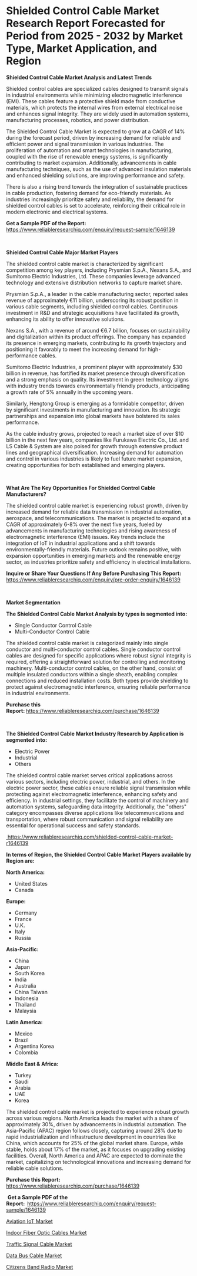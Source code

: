 <p><h1>Shielded Control Cable Market Research Report Forecasted for Period from 2025 -  2032 by Market Type, Market Application, and Region</h1></p><p><strong>Shielded Control Cable Market Analysis and Latest Trends</strong></p>
<p><p>Shielded control cables are specialized cables designed to transmit signals in industrial environments while minimizing electromagnetic interference (EMI). These cables feature a protective shield made from conductive materials, which protects the internal wires from external electrical noise and enhances signal integrity. They are widely used in automation systems, manufacturing processes, robotics, and power distribution.</p><p>The Shielded Control Cable Market is expected to grow at a CAGR of 14% during the forecast period, driven by increasing demand for reliable and efficient power and signal transmission in various industries. The proliferation of automation and smart technologies in manufacturing, coupled with the rise of renewable energy systems, is significantly contributing to market expansion. Additionally, advancements in cable manufacturing techniques, such as the use of advanced insulation materials and enhanced shielding solutions, are improving performance and safety.</p><p>There is also a rising trend towards the integration of sustainable practices in cable production, fostering demand for eco-friendly materials. As industries increasingly prioritize safety and reliability, the demand for shielded control cables is set to accelerate, reinforcing their critical role in modern electronic and electrical systems.</p></p>
<p><strong>Get a Sample PDF of the Report:&nbsp;</strong> <a href="https://www.reliableresearchiq.com/enquiry/request-sample/1646139?utm_campaign=99&utm_medium=2&utm_source=Github&utm_content=ia&utm_term=08042025&utm_id=shielded-control-cable">https://www.reliableresearchiq.com/enquiry/request-sample/1646139</a></p>
<p>&nbsp;</p>
<p><strong>Shielded Control Cable Major Market Players</strong></p>
<p><p>The shielded control cable market is characterized by significant competition among key players, including Prysmian S.p.A., Nexans S.A., and Sumitomo Electric Industries, Ltd. These companies leverage advanced technology and extensive distribution networks to capture market share.</p><p>Prysmian S.p.A., a leader in the cable manufacturing sector, reported sales revenue of approximately €11 billion, underscoring its robust position in various cable segments, including shielded control cables. Continuous investment in R&D and strategic acquisitions have facilitated its growth, enhancing its ability to offer innovative solutions.</p><p>Nexans S.A., with a revenue of around €6.7 billion, focuses on sustainability and digitalization within its product offerings. The company has expanded its presence in emerging markets, contributing to its growth trajectory and positioning it favorably to meet the increasing demand for high-performance cables.</p><p>Sumitomo Electric Industries, a prominent player with approximately $30 billion in revenue, has fortified its market presence through diversification and a strong emphasis on quality. Its investment in green technology aligns with industry trends towards environmentally friendly products, anticipating a growth rate of 5% annually in the upcoming years.</p><p>Similarly, Hengtong Group is emerging as a formidable competitor, driven by significant investments in manufacturing and innovation. Its strategic partnerships and expansion into global markets have bolstered its sales performance.</p><p>As the cable industry grows, projected to reach a market size of over $10 billion in the next few years, companies like Furukawa Electric Co., Ltd. and LS Cable & System are also poised for growth through extensive product lines and geographical diversification. Increasing demand for automation and control in various industries is likely to fuel future market expansion, creating opportunities for both established and emerging players.</p></p>
<p>&nbsp;</p>
<p><strong>What Are The Key Opportunities For Shielded Control Cable Manufacturers?</strong></p>
<p><p>The shielded control cable market is experiencing robust growth, driven by increased demand for reliable data transmission in industrial automation, aerospace, and telecommunications. The market is projected to expand at a CAGR of approximately 6-8% over the next five years, fueled by advancements in manufacturing technologies and rising awareness of electromagnetic interference (EMI) issues. Key trends include the integration of IoT in industrial applications and a shift towards environmentally-friendly materials. Future outlook remains positive, with expansion opportunities in emerging markets and the renewable energy sector, as industries prioritize safety and efficiency in electrical installations.</p></p>
<p><strong>Inquire or Share Your Questions If Any Before Purchasing This Report:</strong> <a href="https://www.reliableresearchiq.com/enquiry/pre-order-enquiry/1646139?utm_campaign=99&utm_medium=2&utm_source=Github&utm_content=ia&utm_term=08042025&utm_id=shielded-control-cable">https://www.reliableresearchiq.com/enquiry/pre-order-enquiry/1646139</a></p>
<p>&nbsp;</p>
<p><strong>Market Segmentation</strong></p>
<p><strong>The Shielded Control Cable Market Analysis by types is segmented into:</strong></p>
<p><ul><li>Single Conductor Control Cable</li><li>Multi-Conductor Control Cable</li></ul></p>
<p><p>The shielded control cable market is categorized mainly into single conductor and multi-conductor control cables. Single conductor control cables are designed for specific applications where robust signal integrity is required, offering a straightforward solution for controlling and monitoring machinery. Multi-conductor control cables, on the other hand, consist of multiple insulated conductors within a single sheath, enabling complex connections and reduced installation costs. Both types provide shielding to protect against electromagnetic interference, ensuring reliable performance in industrial environments.</p></p>
<p><strong>Purchase this Report:&nbsp;</strong><a href="https://www.reliableresearchiq.com/purchase/1646139?utm_campaign=99&utm_medium=2&utm_source=Github&utm_content=ia&utm_term=08042025&utm_id=shielded-control-cable">https://www.reliableresearchiq.com/purchase/1646139</a></p>
<p>&nbsp;</p>
<p><strong>The Shielded Control Cable Market Industry Research by Application is segmented into:</strong></p>
<p><ul><li>Electric Power</li><li>Industrial</li><li>Others</li></ul></p>
<p><p>The shielded control cable market serves critical applications across various sectors, including electric power, industrial, and others. In the electric power sector, these cables ensure reliable signal transmission while protecting against electromagnetic interference, enhancing safety and efficiency. In industrial settings, they facilitate the control of machinery and automation systems, safeguarding data integrity. Additionally, the "others" category encompasses diverse applications like telecommunications and transportation, where robust communication and signal reliability are essential for operational success and safety standards.</p></p>
<p><a href="https://www.reliableresearchiq.com/shielded-control-cable-market-r1646139?utm_campaign=99&utm_medium=2&utm_source=Github&utm_content=ia&utm_term=08042025&utm_id=shielded-control-cable">&nbsp;https://www.reliableresearchiq.com/shielded-control-cable-market-r1646139</a></p>
<p><strong>In terms of Region, the Shielded Control Cable Market Players available by Region are:</strong></p>
<p>
    <p> <strong> North America: </strong>
        <ul>
            <li>United States</li>
            <li>Canada</li>
        </ul>
        </p> 
    <p> <strong> Europe: </strong>
        <ul>
            <li>Germany</li>
            <li>France</li>
            <li>U.K.</li>
            <li>Italy</li>
            <li>Russia</li>
        </ul>
        </p> 
    <p> <strong> Asia-Pacific: </strong>
        <ul>
            <li>China</li>
            <li>Japan</li>
            <li>South Korea</li>
            <li>India</li>
            <li>Australia</li>
            <li>China Taiwan</li>
            <li>Indonesia</li>
            <li>Thailand</li>
            <li>Malaysia</li>
        </ul>
        </p> 
    <p> <strong> Latin America: </strong>
        <ul>
            <li>Mexico</li>
            <li>Brazil</li>
            <li>Argentina Korea</li>
            <li>Colombia</li>
        </ul>
        </p> 
    <p> <strong> Middle East & Africa: </strong>
        <ul>
            <li>Turkey</li>
            <li>Saudi</li>
            <li>Arabia</li>
            <li>UAE</li>
            <li>Korea</li>
        </ul>
    </p>
    </p>
<p><p>The shielded control cable market is projected to experience robust growth across various regions. North America leads the market with a share of approximately 30%, driven by advancements in industrial automation. The Asia-Pacific (APAC) region follows closely, capturing around 28% due to rapid industrialization and infrastructure development in countries like China, which accounts for 25% of the global market share. Europe, while stable, holds about 17% of the market, as it focuses on upgrading existing facilities. Overall, North America and APAC are expected to dominate the market, capitalizing on technological innovations and increasing demand for reliable cable solutions.</p></p>
<p><strong>Purchase this Report: </strong><a href="https://www.reliableresearchiq.com/purchase/1646139?utm_campaign=99&utm_medium=2&utm_source=Github&utm_content=ia&utm_term=08042025&utm_id=shielded-control-cable">https://www.reliableresearchiq.com/purchase/1646139</a></p>
<p>&nbsp;<strong>Get a Sample PDF of the Report:&nbsp;&nbsp;</strong><a href="https://www.reliableresearchiq.com/enquiry/request-sample/1646139?utm_campaign=99&utm_medium=2&utm_source=Github&utm_content=ia&utm_term=08042025&utm_id=shielded-control-cable">https://www.reliableresearchiq.com/enquiry/request-sample/1646139</a></p>
<p><strong></strong></p>
<p><p><a href="https://github.com/vespigeakexc/Market-Research-Report-List-1/blob/main/aviation-iot-market.md?utm_campaign=99&utm_medium=2&utm_source=Github&utm_content=ia&utm_term=08042025&utm_id=shielded-control-cable">Aviation IoT Market</a></p><p><a href="https://github.com/atawanyeze/Market-Research-Report-List-1/blob/main/indoor-fiber-optic-cables-market.md?utm_campaign=99&utm_medium=2&utm_source=Github&utm_content=ia&utm_term=08042025&utm_id=shielded-control-cable">Indoor Fiber Optic Cables Market</a></p><p><a href="https://github.com/eimutelufta/Market-Research-Report-List-1/blob/main/traffic-signal-cable-market.md?utm_campaign=99&utm_medium=2&utm_source=Github&utm_content=ia&utm_term=08042025&utm_id=shielded-control-cable">Traffic Signal Cable Market</a></p><p><a href="https://github.com/afghatakito29/Market-Research-Report-List-1/blob/main/data-bus-cable-market.md?utm_campaign=99&utm_medium=2&utm_source=Github&utm_content=ia&utm_term=08042025&utm_id=shielded-control-cable">Data Bus Cable Market</a></p><p><a href="https://github.com/saqafidrahea/Market-Research-Report-List-1/blob/main/citizens-band-radio-market.md?utm_campaign=99&utm_medium=2&utm_source=Github&utm_content=ia&utm_term=08042025&utm_id=shielded-control-cable">Citizens Band Radio Market</a></p></p>